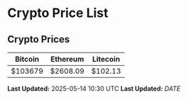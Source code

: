 # Crypto Price List

## Crypto Prices
| Bitcoin | Ethereum | Litecoin |
| ------- | -------- | -------- |
| $103679 | $2608.09 | $102.13 |
**Last Updated:** 2025-05-14 10:30 UTC
**Last Updated:** $DATE$
